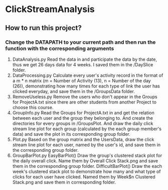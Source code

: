 # ClickStreamAnalysis
## How to run this project?
### Change the DATAPATH to your current path and then run the function with the corresponding arguments
1. DataAnalysis.py
  Read the data in and participate the data by the date, thus we get 26 days data for 4 weeks. I saved them in the /DaySlice folder.
2. DataProcessing.py
  Calculate every user's activity record in the format of a m * n matrix (m = Number of Activity (13), n = Number of the day (26)), demonstrating how many times for each type of link the user has clicked everyday, and save them in the /GroupsData folder.
3. RemoveUseless.py
  Remove the users who don't appear in the Groups for ProjectA.txt since there are other students from another Project to choose this course.
4. GroupInfo.py
  Read the Groups for ProjectA.txt in and get the relation between each user and the group they belonging to. And create the directories for every groups in /GroupsPlot. And draw the daily click stream line plot for each group (calculated by the each group member's data) and save the plot in its corresponding group folder.
5. Plot.py
  Based on the group matrix and the UsersData, draw the click stream line plot for each user, named by the user's id, and save them in the corresponding group folder.
6. GroupBarPlot.py
  EasyBarPlot()
  Draw the group's clustered stack plot for the daily overall click. Name them by Overall Click Stack.png and save them in the corresponding group folder.
  DifficultBarPlot()
  Draw the each week's clustered stack plot to demonstrate how many and what type of clicks for each user have clicked. Named them by Week$n Clustered Stack.png and save them in corresponding folder.
